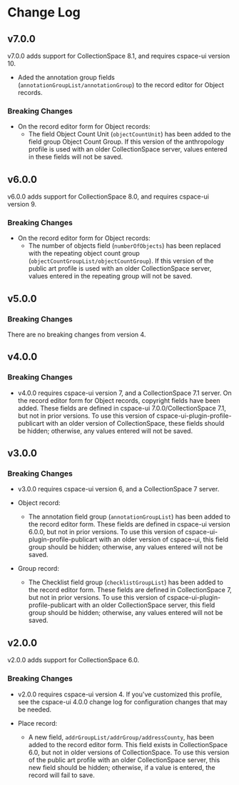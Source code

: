 # Change Log

## v7.0.0

v7.0.0 adds support for CollectionSpace 8.1, and requires cspace-ui version 10.

- Aded the annotation group fields (`annotationGroupList/annotationGroup`) to the record editor for Object records.

### Breaking Changes

- On the record editor form for Object records:
  - The field Object Count Unit (`objectCountUnit`) has been added to the field group Object Count Group. If this version of the anthropology profile is used with an older CollectionSpace server, values entered in these fields will not be saved.

## v6.0.0

v6.0.0 adds support for CollectionSpace 8.0, and requires cspace-ui version 9.

### Breaking Changes

- On the record editor form for Object records:
  - The number of objects field (`numberOfObjects`) has been replaced with the repeating object count group (`objectCountGroupList/objectCountGroup`). If this version of the public art profile is used with an older CollectionSpace server, values entered in the repeating group will not be saved.

## v5.0.0

### Breaking Changes

There are no breaking changes from version 4.

## v4.0.0

### Breaking Changes

- v4.0.0 requires cspace-ui version 7, and a CollectionSpace 7.1 server. On the record editor form for Object records, copyright fields have been added. These fields are defined in cspace-ui 7.0.0/CollectionSpace 7.1, but not in prior versions. To use this version of cspace-ui-plugin-profile-publicart with an older version of CollectionSpace, these fields should be hidden; otherwise, any values entered will not be saved.

## v3.0.0

### Breaking Changes

- v3.0.0 requires cspace-ui version 6, and a CollectionSpace 7 server.

- Object record:
  - The annotation field group (`annotationGroupList`) has been added to the record editor form. These fields are defined in cspace-ui version 6.0.0, but not in prior versions. To use this version of cspace-ui-plugin-profile-publicart with an older version of cspace-ui, this field group should be hidden; otherwise, any values entered will not be saved.

- Group record:
  - The Checklist field group (`checklistGroupList`) has been added to the record editor form. These fields are defined in CollectionSpace 7, but not in prior versions. To use this version of cspace-ui-plugin-profile-publicart with an older CollectionSpace server, this field group should be hidden; otherwise, any values entered will not be saved.

## v2.0.0

v2.0.0 adds support for CollectionSpace 6.0.

### Breaking Changes

- v2.0.0 requires cspace-ui version 4. If you've customized this profile, see the cspace-ui 4.0.0 change log for configuration changes that may be needed.

- Place record:
  - A new field, `addrGroupList/addrGroup/addressCounty`, has been added to the record editor form. This field exists in CollectionSpace 6.0, but not in older versions of CollectionSpace. To use this version of the public art profile with an older CollectionSpace server, this new field should be hidden; otherwise, if a value is entered, the record will fail to save.
